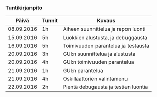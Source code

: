 ### Tuntikirjanpito
Päivä | Tunnit | Kuvaus
--------------- | ----- | ------
08.09.2016 | 1h | Aiheen suunnittelua ja repon luonti
15.09.2016 | 5h | Luokkien alustusta, ja debuggausta
16.09.2016 | 5h | Toimivuuden parantelua ja testausta
20.09.2016 | 3h | GUI:n suunnittelua ja alustusta
20.09.2016 | 4h | GUI:n toimivuuden parantelua
21.09.2016 | 1h | GUI:n parantelua
21.09.2016 | 4h | Oskillaattorien valintamenu
22.09.2016 | 2h | Pientä debugausta ja testien luontia
